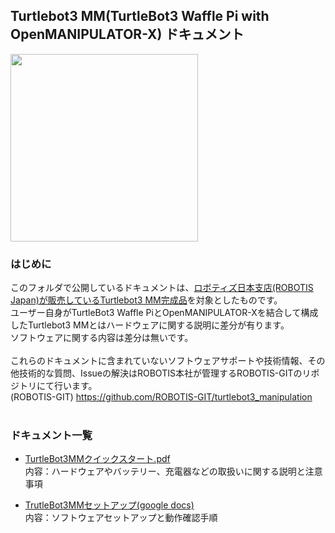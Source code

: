 ## Turtlebot3 MM(TurtleBot3 Waffle Pi with OpenMANIPULATOR-X)  ドキュメント

<img src="https://user-images.githubusercontent.com/5852451/146735004-88e3ced1-a477-4ee4-9349-9a2d312850f0.png" width="300">

### はじめに
このフォルダで公開しているドキュメントは、[ロボティズ日本支店(ROBOTIS Japan)が販売しているTurtlebot3 MM完成品](https://e-shop.robotis.co.jp/product.php?id=318)を対象としたものです。<br>
ユーザー自身がTurtleBot3 Waffle PiとOpenMANIPULATOR-Xを結合して構成したTurtlebot3 MMとはハードウェアに関する説明に差分が有ります。<br>
ソフトウェアに関する内容は差分は無いです。<br>
<br>
これらのドキュメントに含まれていないソフトウェアサポートや技術情報、その他技術的な質問、Issueの解決はROBOTIS本社が管理するROBOTIS-GITのリポジトリにて行います。<br>
(ROBOTIS-GIT) https://github.com/ROBOTIS-GIT/turtlebot3_manipulation<br>
<br>

### ドキュメント一覧
- [TurtleBot3MMクイックスタート.pdf](https://github.com/ROBOTIS-JAPAN-GIT/robotis_japan_docs/blob/master/turtlebot3/turtlebot3mm/TurtleBot3MM%E3%81%AE%E5%8F%96%E3%82%8A%E6%89%B1%E3%81%84%E3%81%AB%E3%81%A4%E3%81%84%E3%81%A6(%E3%82%AF%E3%82%A4%E3%83%83%E3%82%AF%E3%82%B9%E3%82%BF%E3%83%BC%E3%83%88).pdf)<br>
内容：ハードウェアやバッテリー、充電器などの取扱いに関する説明と注意事項

- [TrutleBot3MMセットアップ(google docs)](https://docs.google.com/document/d/1JL5fOms5Y5ZEeEQvWLYNF7SdCFxHs4aZHN9zpNv3feE/edit?usp=sharing)<br>
内容：ソフトウェアセットアップと動作確認手順  





